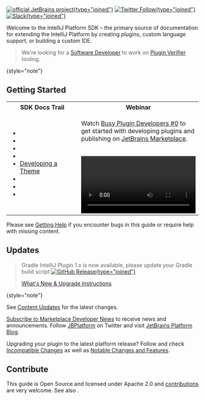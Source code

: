 [//]: # (title: IntelliJ Platform SDK)

<!-- Copyright 2000-2022 JetBrains s.r.o. and contributors. Use of this source code is governed by the Apache 2.0 license. -->

[![official JetBrains project](https://jb.gg/badges/official-flat-square.svg){type="joined"}](https://github.com/JetBrains/.github/blob/main/profile/README.md) [![Twitter Follow](https://img.shields.io/twitter/follow/JBPlatform?style=flat-square&logo=twitter){type="joined"}](https://twitter.com/JBPlatform/) [![Slack](https://img.shields.io/badge/Slack-%23intellij--platform-blue?style=flat-square&logo=slack){type="joined"}](https://plugins.jetbrains.com/slack)

Welcome to the IntelliJ Platform SDK – the primary source of documentation for extending the IntelliJ Platform by creating plugins, custom language support, or building a custom IDE.

> We're looking for a [Software Developer](https://www.jetbrains.com/careers/jobs/software-developer-intellij-sdk-advocacy-680/) to work on [Plugin Verifier](verifying_plugin_compatibility.md) tooling.
>
{style="note"}

## Getting Started

<table>
<tr>
<th>
SDK Docs Trail
</th>
<th>
Webinar
</th>
</tr>
<tr>
<td>

* [](intellij_platform.md)
* [](about.md)
* [](plugin_alternatives.md)
* [](developing_plugins.md)
* [Developing a Theme](themes_getting_started.md)
* [](explore_api.md)
* [](useful_links.md)
* [](learning_resources.md)

</td>

<td width="50%">

Watch [Busy Plugin Developers #0](https://www.youtube.com/watch?v=-6D5-xEaYig) to get started with developing plugins and publishing on [JetBrains Marketplace](https://plugins.jetbrains.com).
<br/>
<br/>

<video href="-6D5-xEaYig" title="Busy Plugin Developers #0" width="300"/>

</td>
</tr>
</table>

Please see [Getting Help](getting_help.md) if you encounter bugs in this guide or require help with missing content.

## Updates

> Gradle IntelliJ Plugin 1.x is now available, please update your Gradle build script [![GitHub Release](https://img.shields.io/github/release/jetbrains/gradle-intellij-plugin.svg?style=flat-square){type="joined"}](https://github.com/jetbrains/gradle-intellij-plugin/releases)
>
> [What's New & Upgrade Instructions](https://lp.jetbrains.com/gradle-intellij-plugin)
>
{style="note"}

See [Content Updates](content_updates.md) for the latest changes.

[Subscribe to Marketplace Developer News](https://jb.gg/mp-updates) to receive news and announcements.
Follow [JBPlatform](https://twitter.com/JBPlatform/) on Twitter and visit [JetBrains Platform Blog](https://blog.jetbrains.com/platform/).

Upgrading your plugin to the latest platform release?
Follow [](verifying_plugin_compatibility.md) and check [Incompatible Changes](api_changes_list.md) as well as [Notable Changes and Features](api_notable.md).

## Contribute

This guide is Open Source and licensed under Apache 2.0 and
[contributions](intellij-sdk-docs-original_CONTRIBUTING.md) are very welcome.
See also [](platform_contributions.md).
